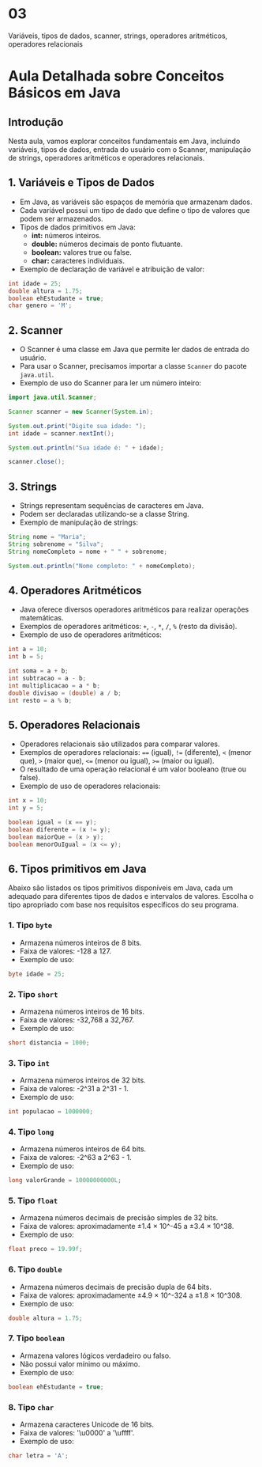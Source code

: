 

# 03

Variáveis, tipos de dados, scanner, strings, operadores aritméticos, operadores relacionais


# Aula Detalhada sobre Conceitos Básicos em Java

## Introdução
Nesta aula, vamos explorar conceitos fundamentais em Java, incluindo variáveis, tipos de dados, entrada do usuário com o Scanner, manipulação de strings, operadores aritméticos e operadores relacionais.

## 1. Variáveis e Tipos de Dados
- Em Java, as variáveis são espaços de memória que armazenam dados.
- Cada variável possui um tipo de dado que define o tipo de valores que podem ser armazenados.
- Tipos de dados primitivos em Java:
    - **int:** números inteiros.
    - **double:** números decimais de ponto flutuante.
    - **boolean:** valores true ou false.
    - **char:** caracteres individuais.
- Exemplo de declaração de variável e atribuição de valor:

```java
int idade = 25;
double altura = 1.75;
boolean ehEstudante = true;
char genero = 'M';
```

## 2. Scanner
- O Scanner é uma classe em Java que permite ler dados de entrada do usuário.
- Para usar o Scanner, precisamos importar a classe `Scanner` do pacote `java.util`.
- Exemplo de uso do Scanner para ler um número inteiro:

```java
import java.util.Scanner;

Scanner scanner = new Scanner(System.in);

System.out.print("Digite sua idade: ");
int idade = scanner.nextInt();

System.out.println("Sua idade é: " + idade);

scanner.close();
```

## 3. Strings
- Strings representam sequências de caracteres em Java.
- Podem ser declaradas utilizando-se a classe String.
- Exemplo de manipulação de strings:

```java
String nome = "Maria";
String sobrenome = "Silva";
String nomeCompleto = nome + " " + sobrenome;

System.out.println("Nome completo: " + nomeCompleto);
```

## 4. Operadores Aritméticos
- Java oferece diversos operadores aritméticos para realizar operações matemáticas.
- Exemplos de operadores aritméticos: `+`, `-`, `*`, `/`, `%` (resto da divisão).
- Exemplo de uso de operadores aritméticos:

```java
int a = 10;
int b = 5;

int soma = a + b;
int subtracao = a - b;
int multiplicacao = a * b;
double divisao = (double) a / b;
int resto = a % b;
```

## 5. Operadores Relacionais
- Operadores relacionais são utilizados para comparar valores.
- Exemplos de operadores relacionais: `==` (igual), `!=` (diferente), `<` (menor que), `>` (maior que), `<=` (menor ou igual), `>=` (maior ou igual).
- O resultado de uma operação relacional é um valor booleano (true ou false).
- Exemplo de uso de operadores relacionais:

```java
int x = 10;
int y = 5;

boolean igual = (x == y);
boolean diferente = (x != y);
boolean maiorQue = (x > y);
boolean menorOuIgual = (x <= y);
```


## 6. Tipos primitivos em Java

Abaixo são listados os tipos primitivos disponíveis em Java, cada um adequado para diferentes tipos de dados e intervalos de valores. Escolha o tipo apropriado com base nos requisitos específicos do seu programa.

### 1. Tipo `byte`
- Armazena números inteiros de 8 bits.
- Faixa de valores: -128 a 127.
- Exemplo de uso:

```java
byte idade = 25;
```

### 2. Tipo `short`
- Armazena números inteiros de 16 bits.
- Faixa de valores: -32,768 a 32,767.
- Exemplo de uso:

```java
short distancia = 1000;
```

### 3. Tipo `int`
- Armazena números inteiros de 32 bits.
- Faixa de valores: -2^31 a 2^31 - 1.
- Exemplo de uso:

```java
int populacao = 1000000;
```

### 4. Tipo `long`
- Armazena números inteiros de 64 bits.
- Faixa de valores: -2^63 a 2^63 - 1.
- Exemplo de uso:

```java
long valorGrande = 10000000000L;
```

### 5. Tipo `float`
- Armazena números decimais de precisão simples de 32 bits.
- Faixa de valores: aproximadamente ±1.4 × 10^-45 a ±3.4 × 10^38.
- Exemplo de uso:

```java
float preco = 19.99f;
```

### 6. Tipo `double`
- Armazena números decimais de precisão dupla de 64 bits.
- Faixa de valores: aproximadamente ±4.9 × 10^-324 a ±1.8 × 10^308.
- Exemplo de uso:

```java
double altura = 1.75;
```

### 7. Tipo `boolean`
- Armazena valores lógicos verdadeiro ou falso.
- Não possui valor mínimo ou máximo.
- Exemplo de uso:

```java
boolean ehEstudante = true;
```

### 8. Tipo `char`
- Armazena caracteres Unicode de 16 bits.
- Faixa de valores: '\u0000' a '\uffff'.
- Exemplo de uso:

```java
char letra = 'A';
```
